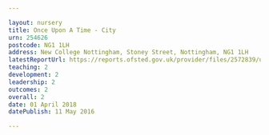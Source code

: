 ```yaml
---

layout: nursery
title: Once Upon A Time - City
urn: 254626
postcode: NG1 1LH
address: New College Nottingham, Stoney Street, Nottingham, NG1 1LH
latestReportUrl: https://reports.ofsted.gov.uk/provider/files/2572839/urn/254626.pdf
teaching: 2
development: 2
leadership: 2
outcomes: 2
overall: 2
date: 01 April 2018 
datePublish: 11 May 2016

---
```

